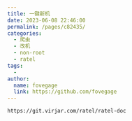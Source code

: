 ```yaml
---
title: 一键新机
date: 2023-06-08 22:46:00
permalink: /pages/c82435/
categories:
  - 爬虫
  - 改机
  - non-root
  - ratel
tags:
  - 
author: 
  name: fovegage
  link: https://github.com/fovegage
---
```

```
https://git.virjar.com/ratel/ratel-doc
```